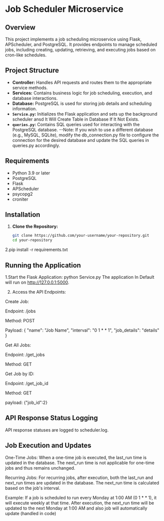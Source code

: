 # Job Scheduler Microservice

## Overview

This project implements a job scheduling microservice using Flask, APScheduler, and PostgreSQL. It provides endpoints to manage scheduled jobs, including creating, updating, retrieving, and executing jobs based on cron-like schedules.

## Project Structure

- **Controller:** Handles API requests and routes them to the appropriate service methods.
- **Services:** Contains business logic for job scheduling, execution, and database interactions.
- **Database:** PostgreSQL is used for storing job details and scheduling information.
- **`Service.py`:** Initializes the Flask application and sets up the background scheduler ansd It Will Create Table in Database If It Not Exists.
- **`queries.py`:** Contains SQL queries used for interacting with the PostgreSQL database.
--Note: If you wish to use a different database (e.g., MySQL, SQLite), modify the db_connection.py file to configure the connection for the desired database and update the SQL queries in queries.py accordingly.

## Requirements

- Python 3.9 or later
- PostgreSQL
- Flask
- APScheduler
- psycopg2
- croniter

## Installation

1. **Clone the Repository:**

   ```bash
   git clone https://github.com/your-username/your-repository.git
   cd your-repository
   
2.pip install -r requirements.txt

## Running the Application

1.Start the Flask Application:
python Service.py
The application In Default will run on http://127.0.0.1:5000.

2. Access the API Endpoints:

Create Job:

Endpoint: /jobs

Method: POST

Payload:
{
  "name": "Job Name",
  "interval": "0 1 * * 1",
  "job_details": "details"
}

Get All Jobs:

Endpoint: /get_jobs

Method: GET


Get Job by ID:

Endpoint: /get_job_id

Method: GET

payload:
{"job_id":2}

## API Response Status Logging
API response statuses are logged to scheduler.log.

## Job Execution and Updates

One-Time Jobs: When a one-time job is executed, the last_run time is updated in the database. The next_run time is not applicable for one-time jobs and thus remains unchanged.

Recurring Jobs: For recurring jobs, after execution, both the last_run and next_run times are updated in the database. The next_run time is calculated based on the job's interval.

Example: If a job is scheduled to run every Monday at 1:00 AM (0 1 * * 1), it will execute weekly at that time. After execution, the next_run time will be updated to the next Monday at 1:00 AM and also job will automatically update (handled in code)
